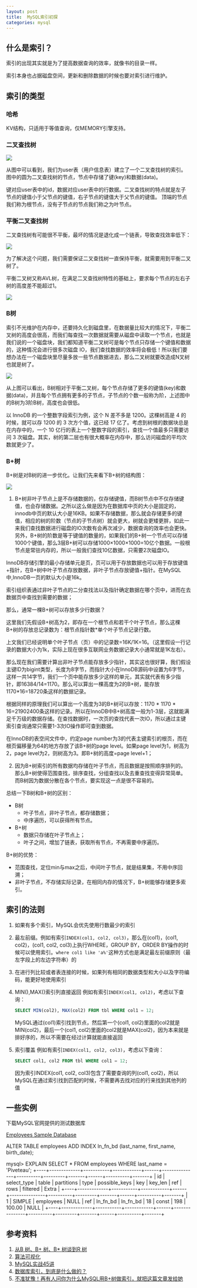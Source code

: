 ```yaml
---
layout: post
title:  MySQL索引初探
categories: mysql
---
```


## 什么是索引？

索引的出现其实就是为了提高数据查询的效率，就像书的目录一样。

索引本身也占据磁盘空间，更新和删除数据的时候也要对索引进行维护。

## 索引的类型

### 哈希
KV结构，只适用于等值查询，仅MEMORY引擎支持。

### 二叉查找树

![](/images/bst.webp)

从图中可以看到，我们为user表（用户信息表）建立了一个二叉查找树的索引。图中的圆为二叉查找树的节点，节点中存储了键(key)和数据(data)。

键对应user表中的id，数据对应user表中的行数据。二叉查找树的特点就是左子节点的键值小于父节点的键值，右子节点的键值大于父节点的键值。 顶端的节点我们称为根节点，没有子节点的节点我们称之为叶节点。 

### 平衡二叉查找树
二叉查找树有可能很不平衡，最坏的情况是退化成一个链表，导致查找效率低下：

![](/images/bstnb.webp)

为了解决这个问题，我们需要保证二叉查找树一直保持平衡，就需要用到平衡二叉树了。 


平衡二叉树又称AVL树，在满足二叉查找树特性的基础上，要求每个节点的左右子树的高度差不能超过1。 

![](/images/avl-tree.webp)

### B树

索引不光维护在内存中，还要持久化到磁盘里，在数据量比较大的情况下，平衡二叉树的高度会很高，而我们每查找一次数据就需要从磁盘中读取一个节点，也就是我们说的一个磁盘块，我们都知道平衡二叉树可是每个节点只存储一个键值和数据的，这种情况会进行很多次磁盘 IO，我们查找数据的效率将会极低！所以我们要想办法在一个磁盘块里尽量多放一些节点数据进去，那么二叉树就要改造成N叉树也就是树了。

![](/images/b-tree.webp)

从上图可以看出，B树相对于平衡二叉树，每个节点存储了更多的键值(key)和数据(data)，并且每个节点拥有更多的子节点，子节点的个数一般称为阶，上述图中的B树为3阶B树，高度也会很低。

以 InnoDB 的一个整数字段索引为例，这个 N 差不多是 1200。这棵树高是 4 的时候，就可以存 1200 的 3 次方个值，这已经 17 亿了。考虑到树根的数据块总是在内存中的，一个 10 亿行的表上一个整数字段的索引，查找一个值最多只需要访问 3 次磁盘。其实，树的第二层也有很大概率在内存中，那么访问磁盘的平均次数就更少了。 

### B+树

B+树是对B树的进一步优化。让我们先来看下B+树的结构图：

![](/images/b+tree.webp)

1. B+树非叶子节点上是不存储数据的，仅存储键值，而B树节点中不仅存储键值，也会存储数据。之所以这么做是因为在数据库中页的大小是固定的，innodb中页的默认大小是16KB。如果不存储数据，那么就会存储更多的键值，相应的树的阶数（节点的子节点树）就会更大，树就会更矮更胖，如此一来我们查找数据进行磁盘的IO次数有会再次减少，数据查询的效率也会更快。另外，B+树的阶数是等于键值的数量的，如果我们的B+树一个节点可以存储1000个键值，那么3层B+树可以存储1000×1000×1000=10亿个数据。一般根节点是常驻内存的，所以一般我们查找10亿数据，只需要2次磁盘IO。 

InnoDB存储引擎的最小存储单元是页，页可以用于存放数据也可以用于存放键值+指针，在B+树中叶子节点存放数据，非叶子节点存放键值+指针。在MySQL中,InnoDB一页的默认大小是16k。

索引组织表通过非叶子节点的二分查找法以及指针确定数据在哪个页中，进而在去数据页中查找到需要的数据；

那么，通常一棵B+树可以存放多少行数据？

这里我们先假设B+树高为2，即存在一个根节点和若干个叶子节点，那么这棵B+树的存放总记录数为：根节点指针数*单个叶子节点记录行数。

上文我们已经说明单个叶子节点（页）中的记录数=16K/1K=16。（这里假设一行记录的数据大小为1k，实际上现在很多互联网业务数据记录大小通常就是1K左右）。

那么现在我们需要计算出非叶子节点能存放多少指针，其实这也很好算，我们假设主键ID为bigint类型，长度为8字节，而指针大小在InnoDB源码中设置为6字节，这样一共14字节，我们一个页中能存放多少这样的单元，其实就代表有多少指针，即16384/14=1170。那么可以算出一棵高度为2的B+树，能存放1170*16=18720条这样的数据记录。

根据同样的原理我们可以算出一个高度为3的B+树可以存放：1170 * 1170 * 16=21902400条这样的记录。所以在InnoDB中B+树高度一般为1-3层，这就能满足千万级的数据存储。在查找数据时，一次页的查找代表一次IO，所以通过主键索引查询通常只需要1-3次IO操作即可查到数据。

在InnoDB的表空间文件中，约定page number为3的代表主键索引的根页，而在根页偏移量为64的地方存放了该B+树的page level。如果page level为1，树高为2，page level为2，则树高为3。即B+树的高度=page level+1；

2. 因为B+树索引的所有数据均存储在叶子节点，而且数据是按照顺序排列的。那么B+树使得范围查找，排序查找，分组查找以及去重查找变得异常简单。而B树因为数据分散在各个节点，要实现这一点是很不容易的。

总结一下B树和B+树的区别：

- B树
	- 叶子节点，非叶子节点，都存储数据；
	- 中序遍历，可以获得所有节点。
- B+树
	- 数据只存储在叶子节点上；
	- 叶子之间，增加了链表，获取所有节点，不再需要中序遍历。

B+树的优势：

- 范围查找，定位min与max之后，中间叶子节点，就是结果集，不用中序回溯；
- 非叶子节点，不存储实际记录，在相同内存的情况下，B+树能够存储更多索引。

## 索引的法则

1. 如果有多个索引，MySQL会优先使用行数最少的索引

1. 最左前缀。例如有索引`INDEX(col1, col2, col3)`，那么在(col1)，(col1, col2)，(col1, col2, col3)上执行WHERE，GROUP BY，ORDER BY操作的时候可以使用索引。`where col1 like 'a%'`这种方式也是满足最左前缀原则（最左字段上的左边字符串）的

1. 在进行列比较或者表连接的时候，如果列有相同的数据类型和大小以及字符编码，能更好地使用索引

1. MIN(),MAX()索引列直接返回
    例如有索引`INDEX(col1, col2)`，考虑以下查询：

    ```sql
    SELECT MIN(col2), MAX(col2) FROM tbl WHERE col1 = 12;
    ```

    MySQL通过(col1)索引找到节点，然后第一个(col1, col2)里面的col2就是MIN(col2)，最后一个(col1, col2)里面的col2就是MAX(col2)，因为本来就是排好序的，所以不需要在经过计算就能直接返回

1. 索引覆盖
    例如有索引`INDEX(col1, col2, col3)`，考虑以下查询：

    ```sql
    SELECT col1, col2 FROM tbl WHERE col1 = 12;
    ```

    因为索引INDEX(col1, col2, col3)包含了需要查询的列(col1, col2)，所以MySQL在通过索引找到匹配的时候，不需要再去找对应的行来找到其他列的值


## 一些实例

下载MySQL官网提供的测试数据库

[Employees Sample Database](https://dev.mysql.com/doc/employee/en/)


ALTER TABLE employees ADD INDEX ln_fn_bd (last_name, first_name, birth_date);

mysql> EXPLAIN SELECT * FROM employees WHERE last_name = 'Piveteau';
+----+-------------+-----------+------------+------+---------------+----------+---------+-------+------+----------+-------+
| id | select_type | table     | partitions | type | possible_keys | key      | key_len | ref   | rows | filtered | Extra |
+----+-------------+-----------+------------+------+---------------+----------+---------+-------+------+----------+-------+
|  1 | SIMPLE      | employees | NULL       | ref  | ln_fn_bd      | ln_fn_bd | 18      | const |  198 |   100.00 | NULL  |
+----+-------------+-----------+------------+------+---------------+----------+---------+-------+------+----------+-------+


## 参考资料
1. [从B 树、B+ 树、B* 树谈到R 树](https://blog.csdn.net/v_JULY_v/article/details/6530142)
1. [算法可视化](https://www.cs.usfca.edu/~galles/visualization/BTree.html)
1. [MySQL实战45讲](https://time.geekbang.org/column/intro/139)
1. [数据库索引，到底是什么做的？](https://mp.weixin.qq.com/s?__biz=MjM5ODYxMDA5OQ==&mid=2651961486&idx=1&sn=b319a87f87797d5d662ab4715666657f&chksm=bd2d0d528a5a84446fb88da7590e6d4e5ad06cfebb5cb57a83cf75056007ba29515c85b9a24c&scene=21#wechat_redirect)
2. [不准犹豫！再有人问你为什么MySQL用B+树做索引，就把这篇文章发给她](https://mp.weixin.qq.com/s?__biz=Mzg2NzA4MTkxNQ==&mid=2247486251&idx=1&sn=296f07b65b5a73a15337541fb4bc6572&chksm=ce4040fff937c9e92f1046d0fc0ce7614fa08cb46c67e38c185005260537e35e822c354610a5&mpshare=1&scene=1&srcid=1109YA6CrUq3lrDgzlGVewX0&sharer_sharetime=1591329228315&sharer_shareid=9fbe450980474acdd3d83f0762a1e02a&key=f2043c48cbd2a4d3c0ff2a30219ecd5ca01bb1c8bfe5977f5928085d3233e6780193f79897136bda99557aee1629ab85e28fe5f06ce3a43c6ef2d35d80acbfaee3282ab90553dd553c429566338a0cf7&ascene=1&uin=NzM3MTI4MzQy&devicetype=Windows+10&version=62070158&lang=zh_CN&exportkey=AxqjzaOs48f8jhXd4dL2QeA%3D&pass_ticket=azMM9aEFmcx%2FMYOKlXEr64xduf2HdGX6hJGdpa5NtLXFpfd0FrEgVOoUhyeHtcmq)
